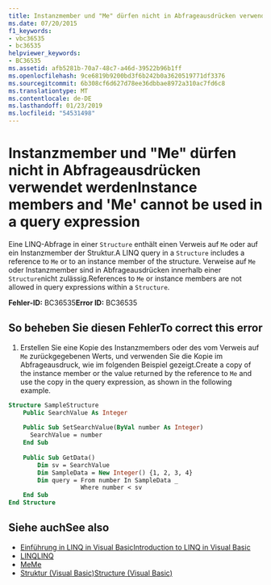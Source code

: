 ```yaml
---
title: Instanzmember und "Me" dürfen nicht in Abfrageausdrücken verwendet werden
ms.date: 07/20/2015
f1_keywords:
- vbc36535
- bc36535
helpviewer_keywords:
- BC36535
ms.assetid: afb5281b-70a7-48c7-a46d-39522b96b1ff
ms.openlocfilehash: 9ce6819b9200bd3f6b242b0a3620519771df3376
ms.sourcegitcommit: 6b308cf6d627d78ee36dbbae8972a310ac7fd6c8
ms.translationtype: MT
ms.contentlocale: de-DE
ms.lasthandoff: 01/23/2019
ms.locfileid: "54531498"
---
```

# <a name="instance-members-and-me-cannot-be-used-in-a-query-expression"></a><span data-ttu-id="a646e-102">Instanzmember und "Me" dürfen nicht in Abfrageausdrücken verwendet werden</span><span class="sxs-lookup"><span data-stu-id="a646e-102">Instance members and 'Me' cannot be used in a query expression</span></span>
<span data-ttu-id="a646e-103">Eine LINQ-Abfrage in einer `Structure` enthält einen Verweis auf `Me` oder auf ein Instanzmember der Struktur.</span><span class="sxs-lookup"><span data-stu-id="a646e-103">A LINQ query in a `Structure` includes a reference to `Me` or to an instance member of the structure.</span></span> <span data-ttu-id="a646e-104">Verweise auf `Me` oder Instanzmember sind in Abfrageausdrücken innerhalb einer `Structure`nicht zulässig.</span><span class="sxs-lookup"><span data-stu-id="a646e-104">References to `Me` or instance members are not allowed in query expressions within a `Structure`.</span></span>  
  
 <span data-ttu-id="a646e-105">**Fehler-ID:** BC36535</span><span class="sxs-lookup"><span data-stu-id="a646e-105">**Error ID:** BC36535</span></span>  
  
## <a name="to-correct-this-error"></a><span data-ttu-id="a646e-106">So beheben Sie diesen Fehler</span><span class="sxs-lookup"><span data-stu-id="a646e-106">To correct this error</span></span>  
  
1.  <span data-ttu-id="a646e-107">Erstellen Sie eine Kopie des Instanzmembers oder des vom Verweis auf `Me` zurückgegebenen Werts, und verwenden Sie die Kopie im Abfrageausdruck, wie im folgenden Beispiel gezeigt.</span><span class="sxs-lookup"><span data-stu-id="a646e-107">Create a copy of the instance member or the value returned by the reference to `Me` and use the copy in the query expression, as shown in the following example.</span></span>  
  
```vb  
Structure SampleStructure  
    Public SearchValue As Integer  
  
    Public Sub SetSearchValue(ByVal number As Integer)  
      SearchValue = number  
    End Sub  
  
    Public Sub GetData()  
        Dim sv = SearchValue  
        Dim SampleData = New Integer() {1, 2, 3, 4}  
        Dim query = From number In SampleData _  
                    Where number < sv  
    End Sub  
End Structure  
```  
  
## <a name="see-also"></a><span data-ttu-id="a646e-108">Siehe auch</span><span class="sxs-lookup"><span data-stu-id="a646e-108">See also</span></span>

- [<span data-ttu-id="a646e-109">Einführung in LINQ in Visual Basic</span><span class="sxs-lookup"><span data-stu-id="a646e-109">Introduction to LINQ in Visual Basic</span></span>](../../visual-basic/programming-guide/language-features/linq/introduction-to-linq.md)
- [<span data-ttu-id="a646e-110">LINQ</span><span class="sxs-lookup"><span data-stu-id="a646e-110">LINQ</span></span>](../../visual-basic/programming-guide/language-features/linq/index.md)
- [<span data-ttu-id="a646e-111">Me</span><span class="sxs-lookup"><span data-stu-id="a646e-111">Me</span></span>](~/docs/visual-basic/programming-guide/program-structure/me-my-mybase-and-myclass.md#me)
- [<span data-ttu-id="a646e-112">Struktur (Visual Basic)</span><span class="sxs-lookup"><span data-stu-id="a646e-112">Structure (Visual Basic)</span></span>](../../visual-basic/language-reference/statements/structure-statement.md)
